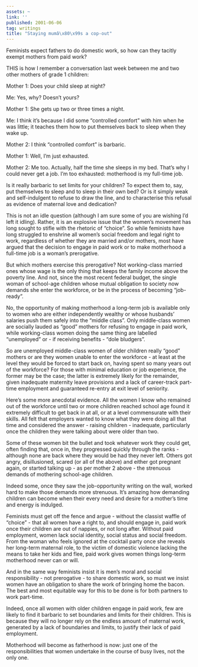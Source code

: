 ```yaml
---
assets: ~
link: ''
published: 2001-06-06
tag: writings
title: "Staying mumâ\x80\x99s a cop-out"
---
```

Feminists expect fathers to do domestic work, so how can they tacitly
exempt mothers from paid work?

THIS is how I remember a conversation last week between me and two other
mothers of grade 1 children:

Mother 1: Does your child sleep at night?

Me: Yes, why? Doesn’t yours?

Mother 1: She gets up two or three times a night.

Me: I think it’s because I did some “controlled comfort” with him when
he was little; it teaches them how to put themselves back to sleep when
they wake up.

Mother 2: I think “controlled comfort” is barbaric.

Mother 1: Well, I’m just exhausted.

Mother 2: Me too. Actually, half the time she sleeps in my bed. That’s
why I could never get a job. I’m too exhausted: motherhood is my
full-time job.

Is it really barbaric to set limits for your children? To expect them
to, say, put themselves to sleep and to sleep in their own bed? Or is it
simply weak and self-indulgent to refuse to draw the line, and to
characterise this refusal as evidence of maternal love and dedication?

This is not an idle question (although I am sure some of you are wishing
I’d left it idling). Rather, it is an explosive issue that the women’s
movement has long sought to stifle with the rhetoric of “choice”. So
while feminists have long struggled to enshrine all women’s social
freedom and legal right to work, regardless of whether they are married
and/or mothers, most have argued that the decision to engage in paid
work or to make motherhood a full-time job is a woman’s prerogative.

But which mothers exercise this prerogative? Not working-class married
ones whose wage is the only thing that keeps the family income above the
poverty line. And not, since the most recent federal budget, the single
woman of school-age children whose mutual obligation to society now
demands she enter the workforce, or be in the process of becoming
“job-ready”.

No, the opportunity of making motherhood a long-term job is available
only to women who are either independently wealthy or whose husbands’
salaries push them safely into the “middle class”. Only middle-class
women are socially lauded as “good” mothers for refusing to engage in
paid work, while working-class women doing the same thing are labelled
“unemployed” or - if receiving benefits - “dole bludgers”.

So are unemployed middle-class women of older children really “good”
mothers or are they women unable to enter the workforce - at least at
the level they would be forced to start back on, having spent so many
years out of the workforce? For those with minimal education or job
experience, the former may be the case; the latter is extremely likely
for the remainder, given inadequate maternity leave provisions and a
lack of career-track part-time employment and guaranteed re-entry at
exit level of seniority.

Here’s some more anecdotal evidence. All the women I know who remained
out of the workforce until two or more children reached school age found
it extremely difficult to get back in at all, or at a level commensurate
with their skills. All felt that employers wanted to know what they were
doing all that time and considered the answer - raising children -
inadequate, particularly once the children they were talking about were
older than two.

Some of these women bit the bullet and took whatever work they could
get, often finding that, once in, they progressed quickly through the
ranks - although none are back where they would be had they never left.
Others got angry, disillusioned, scared (or all of the above) and either
got pregnant again, or started talking up - as per mother 2 above - the
strenuous demands of mothering school-age children.

Indeed some, once they saw the job-opportunity writing on the wall,
worked hard to make those demands more strenuous. It’s amazing how
demanding children can become when their every need and desire for a
mother’s time and energy is indulged.

Feminists must get off the fence and argue - without the classist waffle
of “choice” - that all women have a right to, and should engage in, paid
work once their children are out of nappies, or not long after. Without
paid employment, women lack social identity, social status and social
freedom. From the woman who feels ignored at the cocktail party once she
reveals her long-term maternal role, to the victim of domestic violence
lacking the means to take her kids and flee, paid work gives women
things long-term motherhood never can or will.

And in the same way feminists insist it is men’s moral and social
responsibility - not prerogative - to share domestic work, so must we
insist women have an obligation to share the work of bringing home the
bacon. The best and most equitable way for this to be done is for both
partners to work part-time.

Indeed, once all women with older children engage in paid work, few are
likely to find it barbaric to set boundaries and limits for their
children. This is because they will no longer rely on the endless amount
of maternal work, generated by a lack of boundaries and limits, to
justify their lack of paid employment.

Motherhood will become as fatherhood is now: just one of the
responsibilities that women undertake in the course of busy lives, not
the only one.